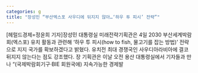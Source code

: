 ```yaml
---
categories: g
title: "장성민 “부산엑스포 사우디에 뒤지지 않아…‘하우 투 피시’ 전략”"
---
```

[헤럴드경제=정윤희 기자]장성민 대통령실 미래전략기획관은 4일 2030 부산세계박람회(엑스포) 유치 활동과 관련해 &lsquo;하우 투 피시(how to fish, 물고기를 잡는 방법)&rsquo; 전략으로 지지 국가를 확보하겠다고 밝혔다. 유치전 최대 경쟁국인 사우디아라비아에 결코 뒤지지 않는다는 점도 강조했다. 장 기획관은 이날 오전 용산 대통령실에서 기자들과 만나 &ldquo;(국제박람회기구&middot;BIE 회원국에) 지속가능한 경제발